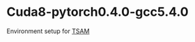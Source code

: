 # Cuda8-pytorch0.4.0-gcc5.4.0
Environment setup for [TSAM](https://github.com/achalddave/segment-any-moving)
